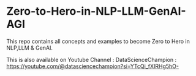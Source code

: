 # Zero-to-Hero-in-NLP-LLM-GenAI-AGI
This repo contains all concepts and examples to become Zero to Hero in NLP,LLM & GenAI.

This is also available on Youtube Channel : DataScienceChampion : https://youtube.com/@datasciencechampion?si=YTcQi_fXIRHg5hO-

